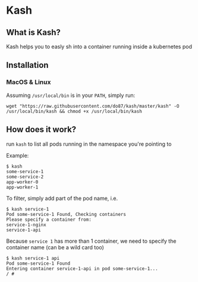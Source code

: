 # Kash

## What is Kash?

Kash helps you to easly sh into a container running inside a kubernetes pod

## Installation

### MacOS & Linux

Assuming `/usr/local/bin` is in your `PATH`, simply run:

    wget "https://raw.githubusercontent.com/do87/kash/master/kash" -O /usr/local/bin/kash && chmod +x /usr/local/bin/kash

## How does it work?

run `kash` to list all pods running in the namespace you're pointing to

Example:

    $ kash
    some-service-1
    some-service-2
    app-worker-0
    app-worker-1

To filter, simply add part of the pod name, i.e.

    $ kash service-1
    Pod some-service-1 Found, Checking containers
    Please specify a container from:
    service-1-nginx
    service-1-api

Because `service 1` has more than 1 container, we need to specify the container name (can be a wild card too)

    $ kash service-1 api
    Pod some-service-1 Found
    Entering container service-1-api in pod some-service-1...
    / #

